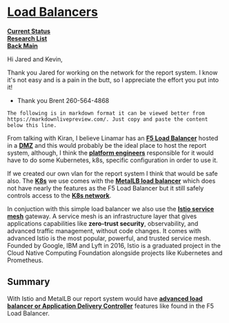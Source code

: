 # **[Load Balancers](https://www.f5.com/glossary/load-balancer)**

**[Current Status](../../../../development/status/weekly/current_status.md)**\
**[Research List](../../../research_list.md)**\
**[Back Main](../../../../README.md)**

Hi Jared and Kevin,

Thank you Jared for working on the network for the report system.  I know it's not easy and is a pain in the butt, so I appreciate the effort you put into it!

- Thank you
Brent
260-564-4868

```text
The following is in markdown format it can be viewed better from https://markdownlivepreview.com/. Just copy and paste the content below this line.
```

From talking with Kiran, I believe Linamar has an **[F5 Load Balancer](https://www.f5.com/glossary/load-balancer)** hosted in a **[DMZ](https://en.wikipedia.org/wiki/DMZ_(computing))** and this would probably be the ideal place to host the report system, although, I think the **[platform engineers](https://platformengineering.org/blog/what-is-platform-engineering)** responsible for it would have to do some Kubernetes, k8s, specific configuration in order to use it.

If we created our own vlan for the report system I think that would be safe also. The **[K8s](https://microk8s.io/)** we use comes with the **[MetalLB load balancer](https://metallb.universe.tf/)** which does not have nearly the features as the F5 Load Balancer but it still safely controls access to the **[K8s network](https://spacelift.io/blog/kubernetes-networking)**.

In conjuction with this simple load balancer we also use the **[Istio service mesh](https://istio.io/latest/about/service-mesh/)** gateway. A service mesh is an infrastructure layer that gives applications capabilities like **zero-trust security**, observability, and advanced traffic management, without code changes. It comes with advanced Istio is the most popular, powerful, and trusted service mesh. Founded by Google, IBM and Lyft in 2016, Istio is a graduated project in the Cloud Native Computing Foundation alongside projects like Kubernetes and Prometheus.

## Summary

With Istio and MetalLB our report system would have **[advanced load balancer or Application Delivery Controller](https://www.appviewx.com/education-center/application-delivery-controller/#:~:text=A%20load%20balancer%20simply%20distributes,across%20OSI%20layer%204%2D7.)** features like found in the F5 Load Balancer.

